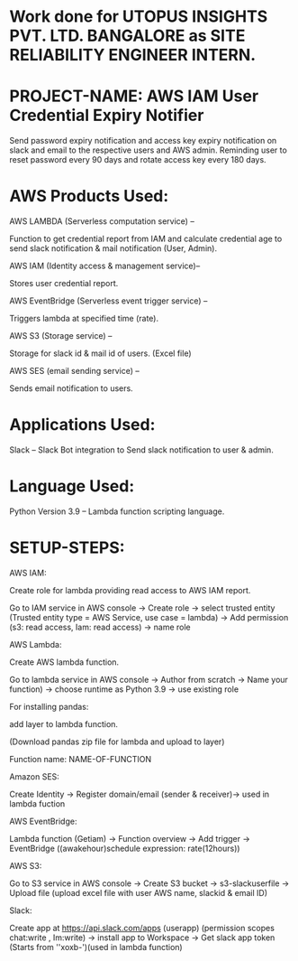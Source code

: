 # Work done for UTOPUS INSIGHTS PVT. LTD. BANGALORE as SITE RELIABILITY ENGINEER INTERN.

# PROJECT-NAME: AWS IAM User Credential Expiry Notifier

Send password expiry notification and access key expiry notification on slack and email to the respective users and AWS admin. Reminding user to reset password every 90 days and rotate access key every 180 days.

# AWS Products Used:

AWS LAMBDA (Serverless computation service) –

Function to get credential report from IAM and calculate credential age to send slack notification & mail notification (User, Admin).

AWS IAM (Identity access & management service)–

Stores user credential report.

AWS EventBridge (Serverless event trigger service) –

Triggers lambda at specified time (rate).

AWS S3 (Storage service) –

Storage for slack id & mail id of users. (Excel file)

AWS SES (email sending service) –

Sends email notification to users.

# Applications Used:

Slack – Slack Bot integration to Send slack notification to user & admin.

# Language Used:

Python Version 3.9 – Lambda function scripting language.

# SETUP-STEPS:

AWS IAM:

Create role for lambda providing read access to AWS IAM report.

Go to IAM service in AWS console -> Create role -> select trusted entity (Trusted entity type = AWS Service, use case = lambda) -> Add permission (s3: read access, Iam: read access) -> name role 

AWS Lambda:

Create AWS lambda function.

Go to lambda service in AWS console -> Author from scratch -> Name your function) -> choose runtime as Python 3.9 -> use existing role

For installing pandas:

add layer to lambda function.

(Download pandas zip file for lambda and upload to layer)

Function name: NAME-OF-FUNCTION

Amazon SES:

Create Identity -> Register domain/email (sender & receiver)-> used in lambda fuction

AWS EventBridge:

Lambda function (Getiam) -> Function overview -> Add trigger -> EventBridge ((awakehour)schedule expression: rate(12hours))

AWS S3:

Go to S3 service in AWS console -> Create S3 bucket -> s3-slackuserfile -> Upload file (upload excel file with user AWS name, slackid & email ID)

Slack:

Create app at https://api.slack.com/apps (userapp) (permission scopes chat:write , Im:write) -> install app to Workspace -> Get slack app token (Starts from ''xoxb-')(used in lambda function)

